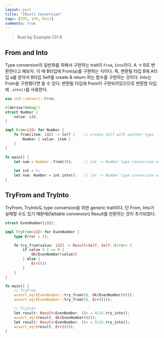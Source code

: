 ```yaml
---
layout: post
title: "[Rust] Conversion"
tags: [언어, 공부, Rust]
comments: true
---
```


> Rust by Example CH 6  

## From and Into  
Type conversion의 일반화를 위해서 구현하는 trait이 `From`, `Into`이다. A -> B로 변환한다고 해보자. 이 때 B타입에 From(a)를 구현하는 식이다. 즉, 변환될 타입 B에 A타입 a를 받아서 B타입 Self를 create & return 하는 함수를 구현하는 것이다. Into는 From을 구현했다면 쓸 수 있다. 변환될 타입에 From이 구현되어있으므로 변환할 타입에 `.into()`를 사용한다.  
~~~rust  
use std::convert::From;

#[derive(Debug)]
struct Number {
    value: i32,
}

impl From<i32> for Number {
    fn from(item: i32) -> Self {    // create Self with another type
        Number { value: item }
    }
}

fn main() {
    let num = Number::from(30);     // int -> Number type conversion with From
    
    let int = 5;
    let num: Number = int.into();   // int -> Number type conversion with Into
}
~~~

## TryFrom and TryInto  
TryFrom, TryInto도 type conversion을 위한 generic trait이다. 단 From, Into가 실패할 수도 있기 때문에(falliable conversion) Result를 반환하는 것이 추가되었다.  
~~~rust
struct EvenNumber(i32);

impl TryFrom<i32> for EvenNumber {
    type Error = ();

    fn try_from(value: i32) -> Result<Self, Self::Error> {
        if value % 2 == 0 {
            Ok(EvenNumber(value))
        } else {
            Err(())
        }
    }
}

fn main() {
    // TryFrom
    assert_eq!(EvenNumber::try_from(8), Ok(EvenNumber(8)));
    assert_eq!(EvenNumber::try_from(5), Err(()));

    // TryInto
    let result: Result<EvenNumber, ()> = 8i32.try_into();
    assert_eq!(result, Ok(EvenNumber(8)));
    let result: Result<EvenNumber, ()> = 5i32.try_into();
    assert_eq!(result, Err(()));
}
~~~

